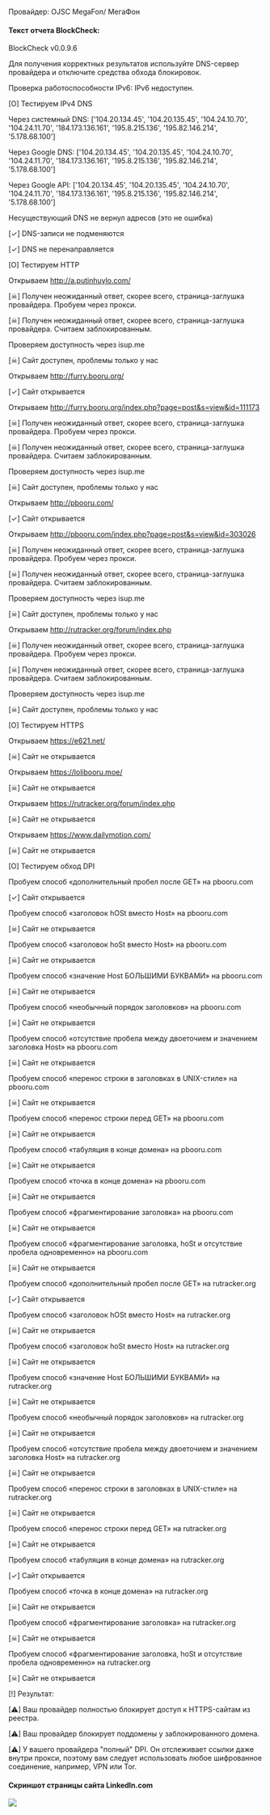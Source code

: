 
Провайдер:  OJSC MegaFon/ МегаФон


#### Текст отчета BlockCheck:


BlockCheck v0.0.9.6

Для получения корректных результатов используйте DNS-сервер провайдера и отключите средства обхода блокировок.


Проверка работоспособности IPv6: IPv6 недоступен.


[O] Тестируем IPv4 DNS

Через системный DNS:	 ['104.20.134.45', '104.20.135.45', '104.24.10.70', '104.24.11.70', '184.173.136.161', '195.8.215.136', '195.82.146.214', '5.178.68.100']

Через Google DNS:	 ['104.20.134.45', '104.20.135.45', '104.24.10.70', '104.24.11.70', '184.173.136.161', '195.8.215.136', '195.82.146.214', '5.178.68.100']

Через Google API:	 ['104.20.134.45', '104.20.135.45', '104.24.10.70', '104.24.11.70', '184.173.136.161', '195.8.215.136', '195.82.146.214', '5.178.68.100']


Несуществующий DNS не вернул адресов (это не ошибка)
	
[✓] DNS-записи не подменяются

[✓] DNS не перенаправляется


[O] Тестируем HTTP

Открываем  http://a.putinhuylo.com/
	
[☠] Получен неожиданный ответ, скорее всего, страница-заглушка провайдера. Пробуем через прокси.

[☠] Получен неожиданный ответ, скорее всего, страница-заглушка провайдера. Считаем заблокированным.

Проверяем доступность через isup.me
	
[☠] Сайт доступен, проблемы только у нас

Открываем  http://furry.booru.org/
	
[✓] Сайт открывается

Открываем  http://furry.booru.org/index.php?page=post&s=view&id=111173
	
[☠] Получен неожиданный ответ, скорее всего, страница-заглушка провайдера. Пробуем через прокси.

[☠] Получен неожиданный ответ, скорее всего, страница-заглушка провайдера. Считаем заблокированным.

Проверяем доступность через isup.me
	
[☠] Сайт доступен, проблемы только у нас

Открываем  http://pbooru.com/
	
[✓] Сайт открывается

Открываем  http://pbooru.com/index.php?page=post&s=view&id=303026
	
[☠] Получен неожиданный ответ, скорее всего, страница-заглушка провайдера. Пробуем через прокси.

[☠] Получен неожиданный ответ, скорее всего, страница-заглушка провайдера. Считаем заблокированным.

Проверяем доступность через isup.me
	
[☠] Сайт доступен, проблемы только у нас

Открываем  http://rutracker.org/forum/index.php
	
[☠] Получен неожиданный ответ, скорее всего, страница-заглушка провайдера. Пробуем через прокси.

[☠] Получен неожиданный ответ, скорее всего, страница-заглушка провайдера. Считаем заблокированным.

Проверяем доступность через isup.me
	
[☠] Сайт доступен, проблемы только у нас


[O] Тестируем HTTPS

Открываем  https://e621.net/
	
[☠] Сайт не открывается

Открываем  https://lolibooru.moe/
	
[☠] Сайт не открывается

Открываем  https://rutracker.org/forum/index.php
	
[☠] Сайт не открывается

Открываем  https://www.dailymotion.com/
	
[☠] Сайт не открывается


[O] Тестируем обход DPI

Пробуем способ «дополнительный пробел после GET» на pbooru.com
	
[✓] Сайт открывается

Пробуем способ «заголовок hOSt вместо Host» на pbooru.com
	
[☠] Сайт не открывается

Пробуем способ «заголовок hoSt вместо Host» на pbooru.com
	
[☠] Сайт не открывается

Пробуем способ «значение Host БОЛЬШИМИ БУКВАМИ» на pbooru.com
	
[☠] Сайт не открывается

Пробуем способ «необычный порядок заголовков» на pbooru.com
	
[☠] Сайт не открывается

Пробуем способ «отсутствие пробела между двоеточием и значением заголовка Host» на pbooru.com
	
[☠] Сайт не открывается

Пробуем способ «перенос строки в заголовках в UNIX-стиле» на pbooru.com
	
[☠] Сайт не открывается

Пробуем способ «перенос строки перед GET» на pbooru.com
	
[☠] Сайт не открывается

Пробуем способ «табуляция в конце домена» на pbooru.com
	
[☠] Сайт не открывается

Пробуем способ «точка в конце домена» на pbooru.com
	
[☠] Сайт не открывается

Пробуем способ «фрагментирование заголовка» на pbooru.com
	
[☠] Сайт не открывается

Пробуем способ «фрагментирование заголовка, hoSt и отсутствие пробела одновременно» на pbooru.com
	
[☠] Сайт не открывается

Пробуем способ «дополнительный пробел после GET» на rutracker.org
	
[✓] Сайт открывается

Пробуем способ «заголовок hOSt вместо Host» на rutracker.org
	
[☠] Сайт не открывается

Пробуем способ «заголовок hoSt вместо Host» на rutracker.org
	
[☠] Сайт не открывается

Пробуем способ «значение Host БОЛЬШИМИ БУКВАМИ» на rutracker.org
	
[☠] Сайт не открывается

Пробуем способ «необычный порядок заголовков» на rutracker.org
	
[☠] Сайт не открывается

Пробуем способ «отсутствие пробела между двоеточием и значением заголовка Host» на rutracker.org
	
[☠] Сайт не открывается

Пробуем способ «перенос строки в заголовках в UNIX-стиле» на rutracker.org
	
[☠] Сайт не открывается

Пробуем способ «перенос строки перед GET» на rutracker.org
	
[☠] Сайт не открывается

Пробуем способ «табуляция в конце домена» на rutracker.org
	
[✓] Сайт открывается

Пробуем способ «точка в конце домена» на rutracker.org
	
[☠] Сайт не открывается

Пробуем способ «фрагментирование заголовка» на rutracker.org
	
[☠] Сайт не открывается

Пробуем способ «фрагментирование заголовка, hoSt и отсутствие пробела одновременно» на rutracker.org
	
[☠] Сайт не открывается


[!] Результат:

[⚠] Ваш провайдер полностью блокирует доступ к HTTPS-сайтам из реестра.

[⚠] Ваш провайдер блокирует поддомены у заблокированного домена.

[⚠] У вашего провайдера "полный" DPI. Он отслеживает ссылки даже внутри прокси, поэтому вам следует использовать любое шифрованное соединение, например, VPN или Tor.


#### Скриншот страницы сайта LinkedIn.com


![](https://github.com/yuliaii/DPI/blob/master/tjB35KylbuE4.jpg)
